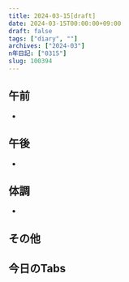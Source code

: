 ```yaml
---
title: 2024-03-15[draft]
date: 2024-03-15T00:00:00+09:00
draft: false
tags: ["diary", ""]
archives: ["2024-03"]
n年日記: ["0315"]
slug: 100394
---
```

## 午前
- 
## 午後
- 
## 体調
- 
## その他
## 今日のTabs